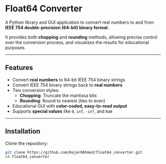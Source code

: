 # Float64 Converter

A Python library and GUI application to convert real numbers to and from **IEEE 754 double-precision (64-bit) binary format**.  

It provides both **chopping** and **rounding** methods, allowing precise control over the conversion process, and visualizes the results for educational purposes.


---

## Features

- Convert **real numbers** to 64-bit IEEE 754 binary strings
- Convert IEEE 754 binary strings back to **real numbers**
- Two conversion styles:
  - **Chopping**: Truncate the mantissa bits
  - **Rounding**: Round to nearest (ties to even)
- Educational GUI with **color-coded, easy-to-read output**
- Supports **special values** like `0`, `inf`, `-inf`, and `NaN`

---

## Installation

Clone the repository:

```bash
git clone https://github.com/Hajar0Ahmed/float64_converter.git
cd float64_converter

